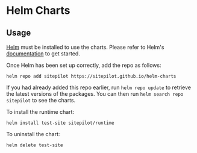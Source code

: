 # Helm Charts

## Usage

[Helm](https://helm.sh) must be installed to use the charts. Please refer to Helm's [documentation](https://helm.sh/docs) to get started.

Once Helm has been set up correctly, add the repo as follows:

    helm repo add sitepilot https://sitepilot.github.io/helm-charts

If you had already added this repo earlier, run `helm repo update` to retrieve the latest versions of the packages.  You can then run `helm search repo sitepilot` to see the charts.

To install the runtime chart:

    helm install test-site sitepilot/runtime

To uninstall the chart:

    helm delete test-site
